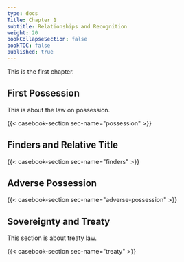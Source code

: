 ```yaml
---
type: docs
Title: Chapter 1
subtitle: Relationships and Recognition
weight: 20
bookCollapseSection: false
bookTOC: false
published: true
---
```


This is the first chapter.

## First Possession

This is about the law on possession.

{{< casebook-section sec-name="possession" >}}

## Finders and Relative Title

{{< casebook-section sec-name="finders" >}}

## Adverse Possession

{{< casebook-section sec-name="adverse-possession" >}}

## Sovereignty and Treaty

This section is about treaty law.

{{< casebook-section sec-name="treaty" >}}
